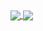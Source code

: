 <a href="https://github.com/Liryna">
  <img align="center" src="https://github-readme-stats.vercel.app/api?username=Liryna&show_icons=true&include_all_commits=true&line_height=33&count_private=true&theme=dark" />
  <img align="center" src="https://github-readme-stats.vercel.app/api/top-langs/?username=Liryna&langs_count=4&line_height=345&theme=dark" />
</a>
